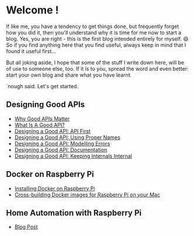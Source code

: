 # Welcome !

If like me, you have a tendency to get things done, but frequently forget how you did it, then you'll understand why it is time for me now to start a blog.
Yes, you are right - this is the first blog intended entirely for myself. 😄
So if you find anything here that you find useful, always keep in mind that I found it useful first... 

But all joking aside, I hope that some of the stuff I write down here, will be of use to someone else, too.
If it is to you, spread the word and even better: start your own blog and share what you have learnt.

`nough said. Let's get started.
## Designing Good APIs

* [Why Good APIs Matter](./why-good-apis-matter.md)
* [What Is A Good API?](./what-is-a-good-api.md)
* [Designing a Good API: API First](./designing-good-apis--api-first.md)
* [Designing a Good API: Using Proper Names](./designing-good-apis--using-proper-names.md)
* [Designing a Good API: Modelling Errors](./designing-good-apis--modelling-errors.md)
* [Designing a Good API: Documentation](./designing-good-apis--documentation.md)
* [Designing a Good API: Keeping Internals Internal](./designing-good-apis--keeping-internals-internal.md)

## Docker on Raspberry Pi

* [Installing Docker on Raspberry Pi](./docker-on-raspberry.md)
* [Cross-building Docker images for Raspberry Pi on your Mac](./cross-building-docker-images.md)
## Home Automation with Raspberry Pi

* [Blog Post](./home-assistant-conbee-2-raspberry.md)